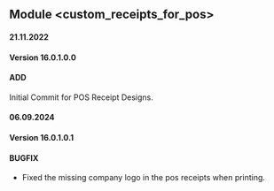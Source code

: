 ## Module <custom_receipts_for_pos>

#### 21.11.2022
#### Version 16.0.1.0.0
#### ADD
Initial Commit for POS Receipt Designs.


#### 06.09.2024
#### Version 16.0.1.0.1
#### BUGFIX
- Fixed the missing company logo in the pos receipts when printing.
